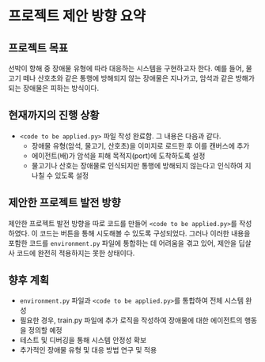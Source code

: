 # 프로젝트 제안 방향 요약

## 프로젝트 목표
선박이 항해 중 장애물 유형에 따라 대응하는 시스템을 구현하고자 한다. 예를 들어, 물고기 떼나 산호초와 같은 통행에 방해되지 않는 장애물은 지나가고, 암석과 같은 방해가 되는 장애물은 피하는 방식이다.

## 현재까지의 진행 상황
- `<code to be applied.py>` 파일 작성 완료함. 그 내용은 다음과 같다.
  - 장애물 유형(암석, 물고기, 산호초)을 이미지로 로드한 후 이를 캔버스에 추가
  - 에이전트(배)가 암석을 피해 목적지(port)에 도착하도록 설정
  - 물고기나 산호는 장애물로 인식되지만 통행에 방해되지 않는다고 인식하여 지나칠 수 있도록 설정

## 제안한 프로젝트 발전 방향
제안한 프로젝트 발전 방향을 따로 코드를 만들어 `<code to be applied.py>`를 작성하였다. 이 코드는 버튼을 통해 시도해볼 수 있도록 구성되었다. 
그러나 이러한 내용을 포함한 코드를 `environment.py` 파일에 통합하는 데 어려움을 겪고 있어, 제안을 딥살사 코드에 완전히 적용하지는 못한 상태이다.

## 향후 계획
- `environment.py` 파일과 `<code to be applied.py>`를 통합하여 전체 시스템 완성
- 필요한 경우, train.py 파일에 추가 로직을 작성하여 장애물에 대한 에이전트의 행동을 정의할 예정
- 테스트 및 디버깅을 통해 시스템 안정성 확보
- 추가적인 장애물 유형 및 대응 방법 연구 및 적용
